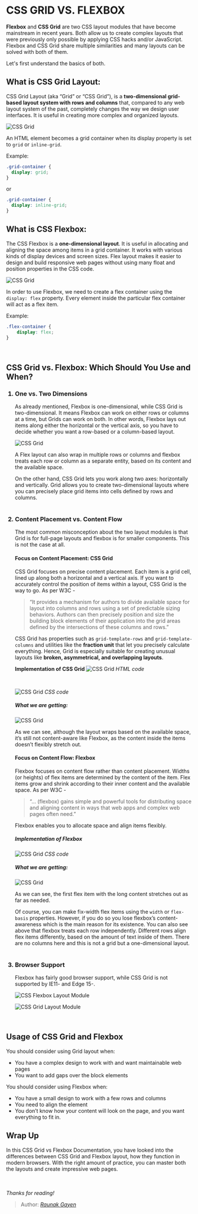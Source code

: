 # CSS GRID VS. FLEXBOX
**Flexbox** and **CSS Grid** are two CSS layout modules that have become mainstream in recent years. Both allow us to create complex layouts that were previously only possible by applying CSS hacks and/or JavaScript. Flexbox and CSS Grid share multiple similarities and many layouts can be solved with both of them.

Let's first understand the basics of both.

## What is CSS Grid Layout: 
CSS Grid Layout (aka “Grid” or “CSS Grid”), is a **two-dimensional grid-based layout system with rows and columns** that, compared to any web layout system of the past, completely changes the way we design user interfaces. It is useful in creating more complex and organized layouts.

![CSS Grid](https://i.morioh.com/2020/05/01/768324f99431.jpg)

An HTML element becomes a grid container when its display property is set to ```grid``` or ```inline-grid```.

Example:
```css
.grid-container {
  display: grid;
}
```
or
```css
.grid-container {
  display: inline-grid;
}
```
## What is CSS Flexbox:
The CSS Flexbox is a **one-dimensional layout**. It is useful in allocating and aligning the space among items in a grid container. It works with various kinds of display devices and screen sizes. Flex layout makes it easier to design and build responsive web pages without using many float and position properties in the CSS code.

![CSS Grid](https://i.morioh.com/200827/6b167dc9.webp)

In order to use Flexbox, we need to create a flex container using the ```display: flex``` property. Every element inside the particular flex container will act as a flex item.

Example:
```css
.flex-container {
    display: flex;
}
```
<br>

## CSS Grid vs. Flexbox: Which Should You Use and When?

<ol>
<h3><li>One vs. Two Dimensions</li></h3>
As already mentioned, Flexbox is one-dimensional, while CSS Grid is two-dimensional. It means Flexbox can work on either rows or columns at a time, but Grids can work on both. In other words, Flexbox lays out items along either the horizontal or the vertical axis, so you have to decide whether you want a row-based or a column-based layout.

![CSS Grid](https://cms-assets.tutsplus.com/cdn-cgi/image/width=850/uploads/users/30/posts/30183/image/axes.png)

A Flex layout can also wrap in multiple rows or columns and flexbox treats each row or column as a separate entity, based on its content and the available space.

On the other hand, CSS Grid lets you work along two axes: horizontally and vertically. Grid allows you to create two-dimensional layouts where you can precisely place grid items into cells defined by rows and columns.
<br><br>

<h3><li>Content Placement vs. Content Flow</li></h3>

The most common misconception about the two layout modules is that Grid is for full-page layouts and flexbox is for smaller components. This is not the case at all.

<h4>Focus on Content Placement: CSS Grid</h4>

CSS Grid focuses on precise content placement. Each item is a grid cell, lined up along both a horizontal and a vertical axis. If you want to accurately control the position of items within a layout, CSS Grid is the way to go. As per W3C -
 
> “It provides a mechanism for authors to divide available space for layout into columns and rows using a set of predictable sizing behaviors. Authors can then precisely position and size the building block elements of their application into the grid areas defined by the intersections of these columns and rows.”



CSS Grid has properties such as ```grid-template-rows``` and ```grid-template-columns``` and utilities like the **fraction unit** that let you precisely calculate everything. Hence, Grid is especially suitable for creating unusual layouts like **broken, asymmetrical, and overlapping layouts**.


**Implementation of CSS Grid**
![CSS Grid](https://www.simplilearn.com/ice9/free_resources_article_thumb/grid-vs-flexbox-1.JPG)
*HTML code*

<br>

![CSS Grid](https://www.simplilearn.com/ice9/free_resources_article_thumb/grid-vs-flexbox-2.JPG)
*CSS code*
<br>

##### What we are getting:

![CSS Grid](https://www.simplilearn.com/ice9/free_resources_article_thumb/grid-vs-flex-3.JPG)

As we can see, although the layout wraps based on the available space, it’s still not content-aware like Flexbox, as the content inside the items doesn’t flexibly stretch out.
<br>

#### Focus on Content Flow: Flexbox

Flexbox focuses on content flow rather than content placement. Widths (or heights) of flex items are determined by the content of the item. Flex items grow and shrink according to their inner content and the available space. As per W3C - 

>“... (flexbox) gains simple and powerful tools for distributing space and aligning content in ways that web apps and complex web pages often need.”

Flexbox enables you to allocate space and align items flexibly.

##### Implementation of Flexbox

![CSS Grid](https://www.simplilearn.com/ice9/free_resources_article_thumb/grid-vs-flex-4.JPG)
*CSS code*
<br>

##### What we are getting:

![CSS Grid](https://www.simplilearn.com/ice9/free_resources_article_thumb/grid-vs-flex-5.JPG)

As we can see, the first flex item with the long content stretches out as far as needed.

Of course, you can make fix-width flex items using the ```width``` or ```flex-basis``` properties. However, if you do so you lose flexbox’s content-awareness which is the main reason for its existence. You can also see above that flexbox treats each row independently. Different rows align flex items differently, based on the amount of text inside of them. There are no columns here and this is not a grid but a one-dimensional layout.
<br><br>

<h3><li>Browser Support</li></h3>

Flexbox has fairly good browser support, while CSS Grid is not supported by IE11- and Edge 15-. 

![CSS Flexbox Layout Module](https://cms-assets.tutsplus.com/cdn-cgi/image/width=850/uploads/users/30/posts/30184/image/caniuse-flex.png)

![CSS Grid Layout Module](https://cms-assets.tutsplus.com/cdn-cgi/image/width=850/uploads/users/30/posts/30184/image/caniuse-grid.png)
</ol>
<br>

## Usage of CSS Grid and Flexbox

You should consider using Grid layout when:
<ul>
    <li>You have a complex design to work with and want maintainable web pages
    <li>You want to add gaps over the block elements
</ul>

You should consider using Flexbox when:
<ul>
    <li>You have a small design to work with a few rows and columns
    <li>You need to align the element
    <li>You don’t know how your content will look on the page, and you want everything to fit in.
</ul>


## Wrap Up
In this CSS Grid vs Flexbox Documentation, you have looked into the differences between CSS Grid and Flexbox layout, how they function in modern browsers. With the right amount of practice, you can master both the layouts and create impressive web pages.

<br><br>
*Thanks for reading!*

> Author:
> <cite>[Raunak Gayen](https://github.com/RaunakGN2001)</cite>










